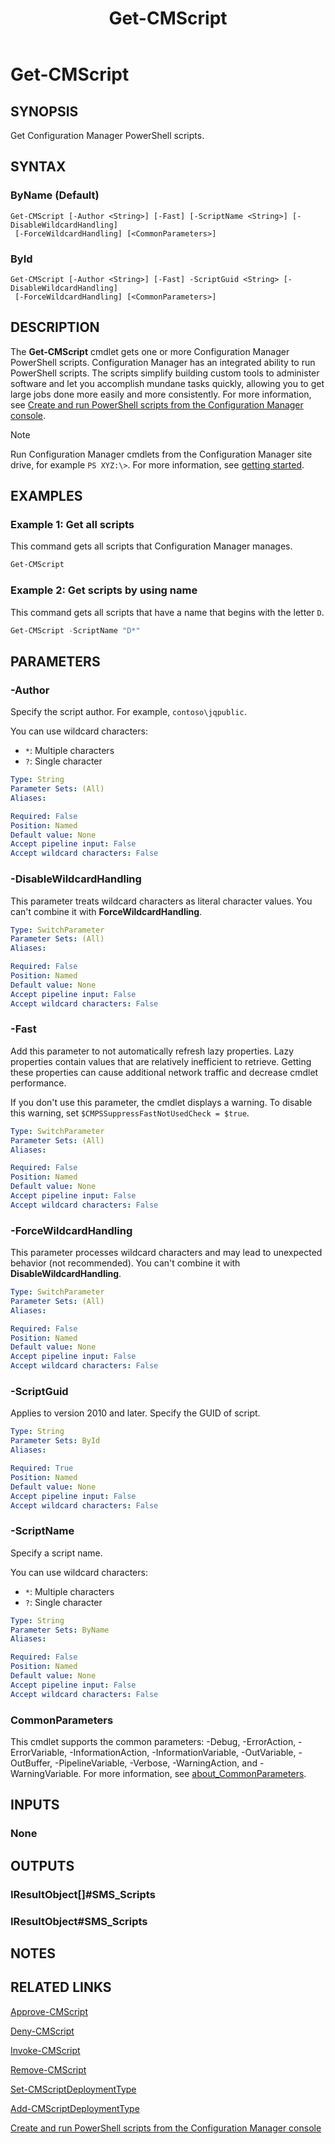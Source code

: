 ﻿---
description: Get Configuration Manager PowerShell scripts.
external help file: AdminUI.PS.dll-Help.xml
Module Name: ConfigurationManager
ms.date: 11/17/2020
schema: 2.0.0
title: Get-CMScript
---

# Get-CMScript

## SYNOPSIS

Get Configuration Manager PowerShell scripts.

## SYNTAX

### ByName (Default)
```
Get-CMScript [-Author <String>] [-Fast] [-ScriptName <String>] [-DisableWildcardHandling]
 [-ForceWildcardHandling] [<CommonParameters>]
```

### ById
```
Get-CMScript [-Author <String>] [-Fast] -ScriptGuid <String> [-DisableWildcardHandling]
 [-ForceWildcardHandling] [<CommonParameters>]
```

## DESCRIPTION

The **Get-CMScript** cmdlet gets one or more Configuration Manager PowerShell scripts. Configuration Manager has an integrated ability to run PowerShell scripts. The scripts simplify building custom tools to administer software and let you accomplish mundane tasks quickly, allowing you to get large jobs done more easily and more consistently. For more information, see [Create and run PowerShell scripts from the Configuration Manager console](/mem/configmgr/apps/deploy-use/create-deploy-scripts).

> [!NOTE]
> Run Configuration Manager cmdlets from the Configuration Manager site drive, for example `PS XYZ:\>`. For more information, see [getting started](/powershell/sccm/overview).

## EXAMPLES

### Example 1: Get all scripts

This command gets all scripts that Configuration Manager manages.

```powershell
Get-CMScript
```

### Example 2: Get scripts by using name

This command gets all scripts that have a name that begins with the letter `D`.

```powershell
Get-CMScript -ScriptName "D*"
```

## PARAMETERS

### -Author

Specify the script author. For example, `contoso\jqpublic`.

You can use wildcard characters:

- `*`: Multiple characters
- `?`: Single character

```yaml
Type: String
Parameter Sets: (All)
Aliases:

Required: False
Position: Named
Default value: None
Accept pipeline input: False
Accept wildcard characters: False
```

### -DisableWildcardHandling

This parameter treats wildcard characters as literal character values. You can't combine it with **ForceWildcardHandling**.

```yaml
Type: SwitchParameter
Parameter Sets: (All)
Aliases:

Required: False
Position: Named
Default value: None
Accept pipeline input: False
Accept wildcard characters: False
```

### -Fast

Add this parameter to not automatically refresh lazy properties. Lazy properties contain values that are relatively inefficient to retrieve. Getting these properties can cause additional network traffic and decrease cmdlet performance.

If you don't use this parameter, the cmdlet displays a warning. To disable this warning, set `$CMPSSuppressFastNotUsedCheck = $true`.

```yaml
Type: SwitchParameter
Parameter Sets: (All)
Aliases:

Required: False
Position: Named
Default value: None
Accept pipeline input: False
Accept wildcard characters: False
```

### -ForceWildcardHandling

This parameter processes wildcard characters and may lead to unexpected behavior (not recommended). You can't combine it with **DisableWildcardHandling**.

```yaml
Type: SwitchParameter
Parameter Sets: (All)
Aliases:

Required: False
Position: Named
Default value: None
Accept pipeline input: False
Accept wildcard characters: False
```

### -ScriptGuid

Applies to version 2010 and later. Specify the GUID of script.

```yaml
Type: String
Parameter Sets: ById
Aliases:

Required: True
Position: Named
Default value: None
Accept pipeline input: False
Accept wildcard characters: False
```

### -ScriptName

Specify a script name.

You can use wildcard characters:

- `*`: Multiple characters
- `?`: Single character

```yaml
Type: String
Parameter Sets: ByName
Aliases:

Required: False
Position: Named
Default value: None
Accept pipeline input: False
Accept wildcard characters: False
```

### CommonParameters
This cmdlet supports the common parameters: -Debug, -ErrorAction, -ErrorVariable, -InformationAction, -InformationVariable, -OutVariable, -OutBuffer, -PipelineVariable, -Verbose, -WarningAction, and -WarningVariable. For more information, see [about_CommonParameters](http://go.microsoft.com/fwlink/?LinkID=113216).

## INPUTS

### None

## OUTPUTS

### IResultObject[]#SMS_Scripts

### IResultObject#SMS_Scripts

## NOTES

## RELATED LINKS

[Approve-CMScript](Approve-CMScript.md)

[Deny-CMScript](Deny-CMScript.md)

[Invoke-CMScript](Invoke-CMScript.md)

[Remove-CMScript](Remove-CMScript.md)

[Set-CMScriptDeploymentType](Set-CMScriptDeploymentType.md)

[Add-CMScriptDeploymentType](Add-CMScriptDeploymentType.md)

[Create and run PowerShell scripts from the Configuration Manager console](/mem/configmgr/apps/deploy-use/create-deploy-scripts)
